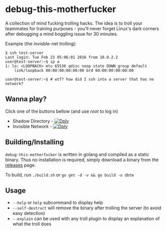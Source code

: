 # debug-this-motherfucker
A collection of mind fucking trolling hacks. The idea is to troll your teammates for training purposes - you'll never forget Linux's dark corners after debugging a mind boggling issue for 30 minutes.

Example (the invisble-net trolling):

```
$ ssh test-server
Last login: Tue Feb 23 05:06:01 2016 from 10.0.2.2
user@test-server:~$ ip a
1: lo: <LOOPBACK> mtu 65536 qdisc noop state DOWN group default
    link/loopback 00:00:00:00:00:00 brd 00:00:00:00:00:00

user@test-server:~$ # wtf? how did I ssh into a server that has no network?
```

## Wanna play?
Click one of the buttons bellow (and use _root_ to log in)

- Shadow Directory - [![Dply](https://dply.co/b.svg)](https://dply.co/b/gdrxG6fJ)
- Invisible Network - [![Dply](https://dply.co/b.svg)](https://dply.co/b/UjfaeIMl) 

## Building/Installing

`debug-this-motherfucker` is written in golang and compiled as a static binary. Thus no installation is required, simply download a binary from the [releases](https://github.com/avishai-ish-shalom/debug-this-motherfucker/releases) page.

To build, run `./build.sh` or `go get -d -v && go build -o dbtm`

## Usage

- `--help` or `help` subcommand to display help
- `--self-destruct` will remove the binary after trolling the server (to avoid easy detection)
- `--explain` can be used with any troll plugin to display an explanation of what the troll does
